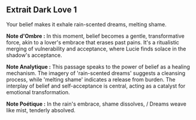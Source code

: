 ## Extrait Dark Love 1

Your belief makes it exhale rain-scented dreams, melting shame.

**Note d'Ombre :** In this moment, belief becomes a gentle, transformative force, akin to a lover's embrace that erases past pains. It's a ritualistic merging of vulnerability and acceptance, where Lucie finds solace in the shadow's acceptance.

**Note Analytique :** This passage speaks to the power of belief as a healing mechanism. The imagery of 'rain-scented dreams' suggests a cleansing process, while 'melting shame' indicates a release from burden. The interplay of belief and self-acceptance is central, acting as a catalyst for emotional transformation.

**Note Poétique :** In the rain's embrace, shame dissolves, / Dreams weave like mist, tenderly absolved.
